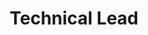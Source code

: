 ---
layout: post
weight: 100
name: Felicia Crozier
title: Technical Lead
status: executive
img: /assets/images/members/felicia.jpg
email: siang [at] alumni.ubc.ca
biography: >
  Ngai To recently graduated from UBC with distinction in chemical engineering (minor in computer science).
linkedin: https://www.linkedin.com/in/c-siang-lim-98535048
---